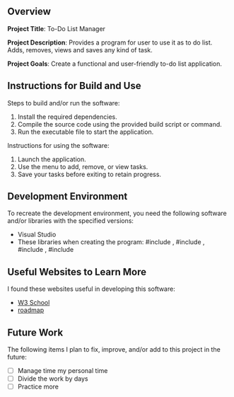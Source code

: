 ## Overview

**Project Title**: To-Do List Manager

**Project Description**: Provides a program for user to use it as to do list. Adds, removes, views and saves any kind of task.

**Project Goals**: Create a functional and user-friendly to-do list application. 

## Instructions for Build and Use

Steps to build and/or run the software:

1. Install the required dependencies.
2. Compile the source code using the provided build script or command.
3. Run the executable file to start the application.

Instructions for using the software:

1. Launch the application.
2. Use the menu to add, remove, or view tasks.
3. Save your tasks before exiting to retain progress.

## Development Environment 

To recreate the development environment, you need the following software and/or libraries with the specified versions:

* Visual Studio
* These libraries when creating the program: #include <iostream>, #include <vector>, #include <string>, #include <fstream>


## Useful Websites to Learn More

I found these websites useful in developing this software:

* [W3 School](https://www.w3schools.com/)
* [roadmap](https://roadmap.sh/)


## Future Work

The following items I plan to fix, improve, and/or add to this project in the future:

* [ ] Manage time my personal time
* [ ] Divide the work by days
* [ ] Practice more